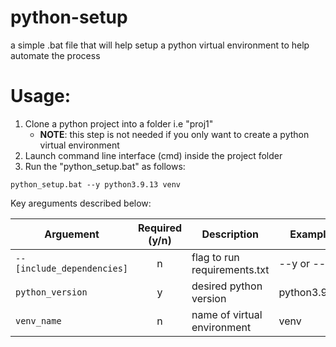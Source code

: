 # python-setup
a simple .bat file that will help setup a python virtual environment to help automate the process



# Usage: 
1. Clone a python project into a folder i.e "proj1" 
    * **NOTE**: this step is not needed if you only want to create a python virtual environment
2. Launch command line interface (cmd) inside the project folder 
3. Run the "python_setup.bat" as follows: 

```
python_setup.bat --y python3.9.13 venv
```


Key areguments described below:

| Arguement                     | Required (y/n)  | Description                  | Example        | Default        |
| ------------------------------|:---------------:| ---------------------------- | -------------- |:--------------:|
| `--[include_dependencies]`    |        n        | flag to run requirements.txt | --y or --n     | --y            |
| `python_version`              |        y        | desired python version       | python3.9.13   | python3.9.13   |
| `venv_name`                   |        n        | name of virtual environment  | venv           | venv           |